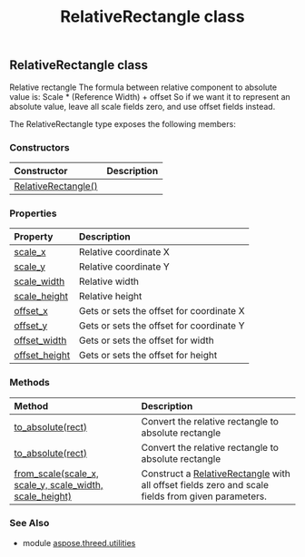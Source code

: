 ﻿---
title: RelativeRectangle class
second_title: Aspose.3D for Python via .NET API References
description: 
type: docs
weight: 160
url: /python-net/aspose.threed.utilities/relativerectangle/
is_root: false
---

## RelativeRectangle class

Relative rectangle
The formula between relative component to absolute value is:
Scale * (Reference Width) + offset
So if we want it to represent an absolute value, leave all scale fields zero, and use offset fields instead.



The RelativeRectangle type exposes the following members:

### Constructors
| Constructor | Description |
| :- | :- |
| [RelativeRectangle()](/3d/python-net/aspose.threed.utilities/relativerectangle/__init__/#) |  |


### Properties
| Property | Description |
| :- | :- |
| [scale_x](/3d/python-net/aspose.threed.utilities/relativerectangle/scale_x) | Relative coordinate X |
| [scale_y](/3d/python-net/aspose.threed.utilities/relativerectangle/scale_y) | Relative coordinate Y |
| [scale_width](/3d/python-net/aspose.threed.utilities/relativerectangle/scale_width) | Relative width |
| [scale_height](/3d/python-net/aspose.threed.utilities/relativerectangle/scale_height) | Relative height |
| [offset_x](/3d/python-net/aspose.threed.utilities/relativerectangle/offset_x) | Gets or sets the offset for coordinate X |
| [offset_y](/3d/python-net/aspose.threed.utilities/relativerectangle/offset_y) | Gets or sets the offset for coordinate Y |
| [offset_width](/3d/python-net/aspose.threed.utilities/relativerectangle/offset_width) | Gets or sets the offset for width |
| [offset_height](/3d/python-net/aspose.threed.utilities/relativerectangle/offset_height) | Gets or sets the offset for height |


### Methods
| Method | Description |
| :- | :- |
| [to_absolute(rect)](/3d/python-net/aspose.threed.utilities/relativerectangle/to_absolute/#aspose.pydrawing.Size) | Convert the relative rectangle to absolute rectangle |
| [to_absolute(rect)](/3d/python-net/aspose.threed.utilities/relativerectangle/to_absolute/#aspose.pydrawing.Rectangle) | Convert the relative rectangle to absolute rectangle |
| [from_scale(scale_x, scale_y, scale_width, scale_height)](/3d/python-net/aspose.threed.utilities/relativerectangle/from_scale/#float-float-float-float) | Construct a [RelativeRectangle](/3d/python-net/aspose.threed.utilities/relativerectangle) with all offset fields zero and scale fields from given parameters. |


### See Also

* module [aspose.threed.utilities](../)
